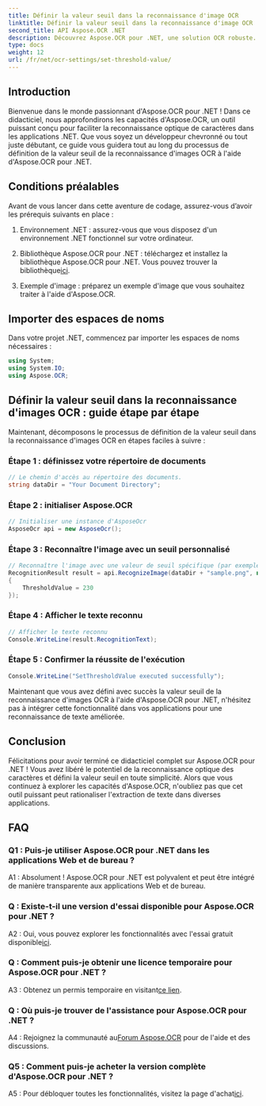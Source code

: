 ```yaml
---
title: Définir la valeur seuil dans la reconnaissance d'image OCR
linktitle: Définir la valeur seuil dans la reconnaissance d'image OCR
second_title: API Aspose.OCR .NET
description: Découvrez Aspose.OCR pour .NET, une solution OCR robuste. Définissez facilement des valeurs de seuil personnalisées. Améliorez la reconnaissance de texte dans vos applications.
type: docs
weight: 12
url: /fr/net/ocr-settings/set-threshold-value/
---
```

## Introduction

Bienvenue dans le monde passionnant d'Aspose.OCR pour .NET ! Dans ce didacticiel, nous approfondirons les capacités d'Aspose.OCR, un outil puissant conçu pour faciliter la reconnaissance optique de caractères dans les applications .NET. Que vous soyez un développeur chevronné ou tout juste débutant, ce guide vous guidera tout au long du processus de définition de la valeur seuil de la reconnaissance d'images OCR à l'aide d'Aspose.OCR pour .NET.

## Conditions préalables

Avant de vous lancer dans cette aventure de codage, assurez-vous d’avoir les prérequis suivants en place :

1. Environnement .NET : assurez-vous que vous disposez d'un environnement .NET fonctionnel sur votre ordinateur.

2.  Bibliothèque Aspose.OCR pour .NET : téléchargez et installez la bibliothèque Aspose.OCR pour .NET. Vous pouvez trouver la bibliothèque[ici](https://releases.aspose.com/ocr/net/).

3. Exemple d'image : préparez un exemple d'image que vous souhaitez traiter à l'aide d'Aspose.OCR.

## Importer des espaces de noms

Dans votre projet .NET, commencez par importer les espaces de noms nécessaires :

```csharp
using System;
using System.IO;
using Aspose.OCR;
```

## Définir la valeur seuil dans la reconnaissance d'images OCR : guide étape par étape

Maintenant, décomposons le processus de définition de la valeur seuil dans la reconnaissance d'images OCR en étapes faciles à suivre :

### Étape 1 : définissez votre répertoire de documents

```csharp
// Le chemin d'accès au répertoire des documents.
string dataDir = "Your Document Directory";
```

### Étape 2 : initialiser Aspose.OCR

```csharp
// Initialiser une instance d'AsposeOcr
AsposeOcr api = new AsposeOcr();
```

### Étape 3 : Reconnaître l'image avec un seuil personnalisé

```csharp
// Reconnaître l'image avec une valeur de seuil spécifique (par exemple, 230)
RecognitionResult result = api.RecognizeImage(dataDir + "sample.png", new RecognitionSettings
{
    ThresholdValue = 230
});
```

### Étape 4 : Afficher le texte reconnu

```csharp
// Afficher le texte reconnu
Console.WriteLine(result.RecognitionText);
```

### Étape 5 : Confirmer la réussite de l'exécution

```csharp
Console.WriteLine("SetThresholdValue executed successfully");
```

Maintenant que vous avez défini avec succès la valeur seuil de la reconnaissance d'images OCR à l'aide d'Aspose.OCR pour .NET, n'hésitez pas à intégrer cette fonctionnalité dans vos applications pour une reconnaissance de texte améliorée.

## Conclusion

Félicitations pour avoir terminé ce didacticiel complet sur Aspose.OCR pour .NET ! Vous avez libéré le potentiel de la reconnaissance optique des caractères et défini la valeur seuil en toute simplicité. Alors que vous continuez à explorer les capacités d'Aspose.OCR, n'oubliez pas que cet outil puissant peut rationaliser l'extraction de texte dans diverses applications.

## FAQ

### Q1 : Puis-je utiliser Aspose.OCR pour .NET dans les applications Web et de bureau ?

A1 : Absolument ! Aspose.OCR pour .NET est polyvalent et peut être intégré de manière transparente aux applications Web et de bureau.

### Q : Existe-t-il une version d'essai disponible pour Aspose.OCR pour .NET ?

 A2 : Oui, vous pouvez explorer les fonctionnalités avec l'essai gratuit disponible[ici](https://releases.aspose.com/).

### Q : Comment puis-je obtenir une licence temporaire pour Aspose.OCR pour .NET ?

 A3 : Obtenez un permis temporaire en visitant[ce lien](https://purchase.aspose.com/temporary-license/).

### Q : Où puis-je trouver de l'assistance pour Aspose.OCR pour .NET ?

 A4 : Rejoignez la communauté au[Forum Aspose.OCR](https://forum.aspose.com/c/ocr/16) pour de l'aide et des discussions.

### Q5 : Comment puis-je acheter la version complète d'Aspose.OCR pour .NET ?

 A5 : Pour débloquer toutes les fonctionnalités, visitez la page d'achat[ici](https://purchase.aspose.com/buy).